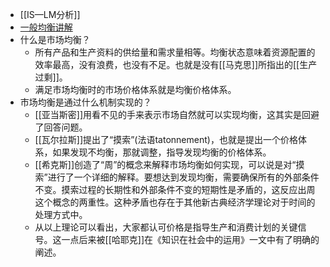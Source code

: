 - [[IS—LM分析]]
- [一般均衡讲解](https://www.youtube.com/watch?v=9WyjgaOCTEo)
- 什么是市场均衡？
    - 所有产品和生产资料的供给量和需求量相等。均衡状态意味着资源配置的效率最高，没有浪费，也没有不足。也就是没有[[马克思]]所指出的[[生产过剩]]。
    - 满足市场均衡时的市场价格体系就是均衡价格体系。
- 市场均衡是通过什么机制实现的？
    - [[亚当斯密]]用看不见的手来表示市场自然就可以实现均衡，这其实是回避了回答问题。
    - [[瓦尔拉斯]]提出了“摸索”(法语tatonnement)，也就是提出一个价格体系，如果发现不均衡，那就调整，指导发现均衡的价格体系。
    - [[希克斯]]创造了“周”的概念来解释市场均衡如何实现，可以说是对“摸索”进行了一个详细的解释。要想达到发现均衡，需要确保所有的外部条件不变。摸索过程的长期性和外部条件不变的短期性是矛盾的，这反应出周这个概念的两重性。这种矛盾也存在于其他新古典经济学理论对于时间的处理方式中。
    - 从以上理论可以看出，大家都认可价格是指导生产和消费计划的关键信号。这一点后来被[[哈耶克]]在《知识在社会中的运用》一文中有了明确的阐述。
